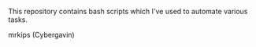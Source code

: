 This repository contains bash scripts which I've used to automate various tasks.

mrkips (Cybergavin)
